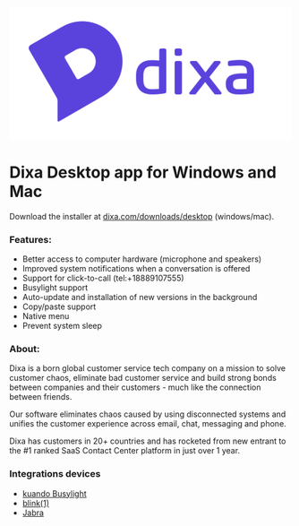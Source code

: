 ![Dixa](https://raw.githubusercontent.com/dixahq/dixa-desktop-app-release/master/dixa-logo.png)

# Dixa Desktop app for Windows and Mac

Download the installer at [dixa.com/downloads/desktop](https://dixa.com/downloads/desktop) (windows/mac).

### Features:

* Better access to computer hardware (microphone and speakers)
* Improved system notifications when a conversation is offered
* Support for click-to-call (tel:+18889107555)
* Busylight support
* Auto-update and installation of new versions in the background
* Copy/paste support
* Native menu
* Prevent system sleep

### About:

Dixa is a born global customer service tech company on a mission to solve customer chaos, eliminate bad customer service and build strong bonds between companies and their customers - much like the connection between friends.

Our software eliminates chaos caused by using disconnected systems and unifies the customer experience across email, chat, messaging and phone.

Dixa has customers in 20+ countries and has rocketed from new entrant to the #1 ranked SaaS Contact Center platform in just over 1 year.

### Integrations devices

* [kuando Busylight](https://dixa.com/support/en/articles/95)
* [blink(1)](https://dixa.com/support/en/articles/104)
* [Jabra](https://dixa.com/support/en/articles/113)
